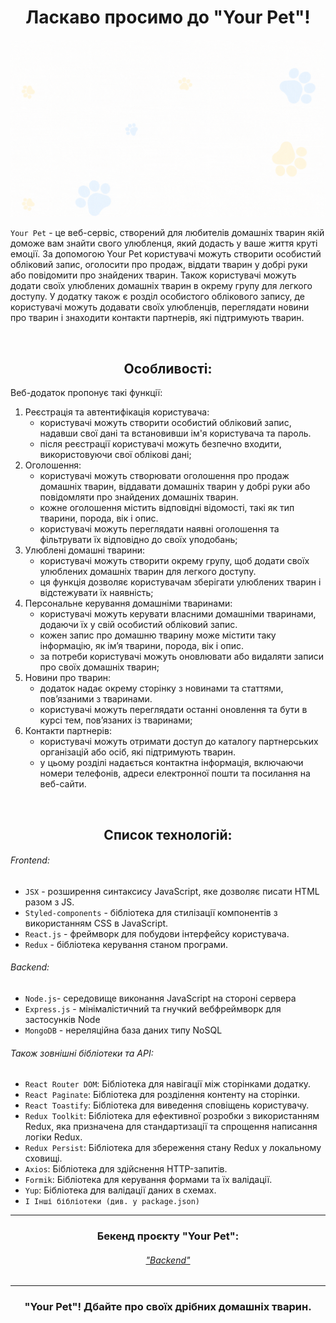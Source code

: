 # <div align=center>Ласкаво просимо до "Your Pet"! </div>

[![Your Pet](src/images/readme/YourPet.gif)](https://pavelpereverzev1.github.io/yourPets-project-front/)

`Your Pet` - це веб-сервіс, створений для любителів домашніх тварин якій доможе
вам знайти свого улюбленця, який додасть у ваше життя круті емоції. За допомогою
Your Pet користувачі можуть створити особистий обліковий запис, оголосити про
продаж, віддати тварин у добрі руки або повідомити про знайдених тварин. Також
користувачі можуть додати своїх улюблених домашніх тварин в окрему групу для
легкого доступу. У додатку також є розділ особистого облікового запису, де
користувачі можуть додавати своїх улюбленців, переглядати новини про тварин і
знаходити контакти партнерів, які підтримують тварин.

<br/>

## <div align=center>Особливості:</div>

Веб-додаток пропонує такі функції:

1. Реєстрація та автентифікація користувача:
   - користувачі можуть створити особистий обліковий запис, надавши свої дані та
     встановивши ім'я користувача та пароль.
   - після реєстрації користувачі можуть безпечно входити, використовуючи свої
     облікові дані;
2. Оголошення:
   - користувачі можуть створювати оголошення про продаж домашніх тварин,
     віддавати домашніх тварин у добрі руки або повідомляти про знайдених
     домашніх тварин.
   - кожне оголошення містить відповідні відомості, такі як тип тварини, порода,
     вік і опис.
   - користувачі можуть переглядати наявні оголошення та фільтрувати їх
     відповідно до своїх уподобань;
3. Улюблені домашні тварини:
   - користувачі можуть створити окрему групу, щоб додати своїх улюблених
     домашніх тварин для легкого доступу.
   - ця функція дозволяє користувачам зберігати улюблених тварин і відстежувати
     їх наявність;
4. Персональне керування домашніми тваринами:
   - користувачі можуть керувати власними домашніми тваринами, додаючи їх у свій
     особистий обліковий запис.
   - кожен запис про домашню тварину може містити таку інформацію, як ім’я
     тварини, порода, вік і опис.
   - за потреби користувачі можуть оновлювати або видаляти записи про своїх
     домашніх тварин;
5. Новини про тварин:
   - додаток надає окрему сторінку з новинами та статтями, пов’язаними з
     тваринами.
   - користувачі можуть переглядати останні оновлення та бути в курсі тем,
     пов’язаних із тваринами;
6. Контакти партнерів:
   - користувачі можуть отримати доступ до каталогу партнерських організацій або
     осіб, які підтримують тварин.
   - у цьому розділі надається контактна інформація, включаючи номери телефонів,
     адреси електронної пошти та посилання на веб-сайти.

<br/>

## <div align=center>Список технологій:</div>

###### Frontend:

- `JSX` - розширення синтаксису JavaScript, яке дозволяє писати HTML разом з JS.
- `Styled-components` - бібліотека для стилізації компонентів з використанням
  CSS в JavaScript.
- `React.js` - фреймворк для побудови інтерфейсу користувача.
- `Redux` - бібліотека керування станом програми.

###### Backend:

- `Node.js`- середовище виконання JavaScript на стороні сервера
- `Express.js` - мінімалістичний та гнучкий вебфреймворк для застосунків Node
- `MongoDB` - нереляційна база даних типу NoSQL

###### Також зовнішні бібліотеки та API:

- `React Router DOM`: Бібліотека для навігації між сторінками додатку.
- `React Paginate`: Бібліотека для розділення контенту на сторінки.
- `React Toastify`: Бібліотека для виведення сповіщень користувачу.
- `Redux Toolkit`: Бібліотека для ефективної розробки з використанням Redux, яка
  призначена для стандартизації та спрощення написання логіки Redux.
- `Redux Persist`: Бібліотека для збереження стану Redux у локальному сховищі.
- `Axios`: Бібліотека для здійснення HTTP-запитів.
- `Formik`: Бібліотека для керування формами та їх валідації.
- `Yup`: Бібліотека для валідації даних в схемах.
- `І Інші бібліотеки (див. у package.json)`

---

### <div align=center>Бекенд проєкту "Your Pet":</div>

###### <div align=center>["Backend"](https://github.com/PavelPereverzev1/yourPets-project-backend)</div>

---

### <div align=center>"Your Pet"! Дбайте про своїх дрібних домашніх тварин. </div>
